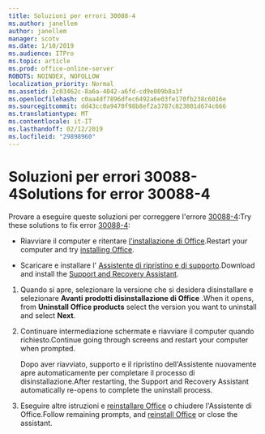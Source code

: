 ```yaml
---
title: Soluzioni per errori 30088-4
ms.author: janellem
author: janellem
manager: scotv
ms.date: 1/10/2019
ms.audience: ITPro
ms.topic: article
ms.prod: office-online-server
ROBOTS: NOINDEX, NOFOLLOW
localization_priority: Normal
ms.assetid: 2c03462c-8a6a-4042-a6fd-cd9e009b8a3f
ms.openlocfilehash: c0aa4df7896dfec6492a6e03fe170fb238c6016e
ms.sourcegitcommit: dd43cc0a9470f98b8ef2a3787c823801d674c666
ms.translationtype: MT
ms.contentlocale: it-IT
ms.lasthandoff: 02/12/2019
ms.locfileid: "29898960"
---
```

# <a name="solutions-for-error-30088-4"></a><span data-ttu-id="8ab62-102">Soluzioni per errori 30088-4</span><span class="sxs-lookup"><span data-stu-id="8ab62-102">Solutions for error 30088-4</span></span>


<span data-ttu-id="8ab62-103">Provare a eseguire queste soluzioni per correggere l'errore [30088-4](https://support.office.com/article/d5df89a9-0507-4b4c-92f9-22f457e630aa?wt.mc_id=Alchemy_ClientDIA):</span><span class="sxs-lookup"><span data-stu-id="8ab62-103">Try these solutions to fix error [30088-4](https://support.office.com/article/d5df89a9-0507-4b4c-92f9-22f457e630aa?wt.mc_id=Alchemy_ClientDIA):</span></span>
  
- <span data-ttu-id="8ab62-104">Riavviare il computer e ritentare [l'installazione di Office](https://portal.office.com/OLS/MySoftware.aspx).</span><span class="sxs-lookup"><span data-stu-id="8ab62-104">Restart your computer and try [installing Office](https://portal.office.com/OLS/MySoftware.aspx).</span></span>
    
- <span data-ttu-id="8ab62-105">Scaricare e installare l' [Assistente di ripristino e di supporto](https://aka.ms/SARA-OfficeUninstall-Alchemy).</span><span class="sxs-lookup"><span data-stu-id="8ab62-105">Download and install the [Support and Recovery Assistant](https://aka.ms/SARA-OfficeUninstall-Alchemy).</span></span>
    
1. <span data-ttu-id="8ab62-106">Quando si apre, selezionare la versione che si desidera disinstallare e selezionare **Avanti** **prodotti disinstallazione di Office** .</span><span class="sxs-lookup"><span data-stu-id="8ab62-106">When it opens, from **Uninstall Office products** select the version you want to uninstall and select **Next**.</span></span> 
    
2. <span data-ttu-id="8ab62-107">Continuare intermediazione schermate e riavviare il computer quando richiesto.</span><span class="sxs-lookup"><span data-stu-id="8ab62-107">Continue going through screens and restart your computer when prompted.</span></span>
    
    <span data-ttu-id="8ab62-108">Dopo aver riavviato, supporto e il ripristino dell'Assistente nuovamente apre automaticamente per completare il processo di disinstallazione.</span><span class="sxs-lookup"><span data-stu-id="8ab62-108">After restarting, the Support and Recovery Assistant automatically re-opens to complete the uninstall process.</span></span>
    
3. <span data-ttu-id="8ab62-109">Eseguire altre istruzioni e [reinstallare Office](https://portal.office.com/OLS/MySoftware.aspx) o chiudere l'Assistente di Office.</span><span class="sxs-lookup"><span data-stu-id="8ab62-109">Follow remaining prompts, and [reinstall Office](https://portal.office.com/OLS/MySoftware.aspx) or close the assistant.</span></span> 
    

